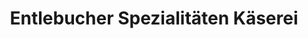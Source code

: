 ---
title: "Entlebucher Spezialitäten Käserei"
url: /schuepfheim/entlebucher-spezialitaeten-kaeserei/
shop: Milch
---